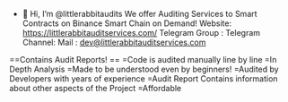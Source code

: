 - 👋 Hi, I’m @littlerabbitaudits
We offer Auditing Services to Smart Contracts on Binance Smart Chain on Demand!
Website: https://littlerabbitauditservices.com/
Telegram Group :
Telegram Channel: 
Mail : dev@littlerabbitauditservices.com

==Contains Audit Reports! ==
=Code is audited manually line by line
=In Depth Analysis
=Made to be understood even by beginners!
=Audited by Developers with years of experience
=Audit Report Contains information about other aspects of the Project
=Affordable
